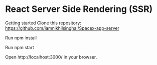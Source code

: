 # React Server Side Rendering (SSR)

Getting started
Clone this repository: https://github.com/iamnikhilsinghal/Spacex-app-server

Run npm install

Run npm start

Open http://localhost:3000/ in your browser.
